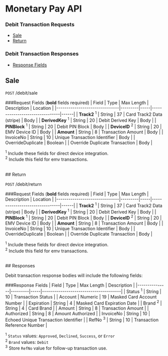# Monetary Pay API

### Debit Transaction Requests
* [Sale](#sale)
* [Return](#return)

### Debit Transaction Responses
* [Response Fields](#response-fields)

## Sale

`POST` /debit/sale

###Request Fields (**bold** fields required)
| Field                         | Type    | Max Length  | Description                   | Location |
|-------------------------------|---------|-----|--------------------------------|------|
| **Track2** <sup>1</sup>       | String  | 37  | Card Track2 Data (stripe)      | Body |
| **DerivedKey** <sup>1</sup>   | String  | 20  | Debit Derived Key              | Body |
| **PINBlock** <sup>1</sup>     | String  | 20  | Debit PIN Block                | Body |
| **DeviceID** <sup>2</sup>     | String  | 20  | EMV Device ID                  | Body |
| **Amount**                    | String  | 8   | Transaction Amount             | Body |
| InvoiceNo                     | String  | 10  | Unique Transaction Identifier  | Body |
| OverrideDuplicate             | Boolean |     | Override Duplicate Transaction | Body |

<sup>1</sup> Include these fields for direct device integration.<br />
<sup>2</sup> Include this field for emv transactions.

<br />
## Return

`POST` /debit/return

###Request Fields (**bold** fields required)
| Field                         | Type    | Max Length  | Description                   | Location |
|-------------------------------|---------|-----|--------------------------------|------|
| **Track2** <sup>1</sup>       | String  | 37  | Card Track2 Data (stripe)      | Body |
| **DerivedKey** <sup>1</sup>   | String  | 20  | Debit Derived Key              | Body |
| **PINBlock** <sup>1</sup>     | String  | 20  | Debit PIN Block                | Body |
| **DeviceID** <sup>2</sup>     | String  | 20  | EMV Device ID                  | Body |
| **Amount**                    | String  | 8   | Transaction Amount             | Body |
| InvoiceNo                     | String  | 10  | Unique Transaction Identifier  | Body |
| OverrideDuplicate             | Boolean |     | Override Duplicate Transaction | Body |

<sup>1</sup> Include these fields for direct device integration.<br />
<sup>2</sup> Include this field for emv transactions.

<br />
## Responses

Debit transaction response bodies will include the following fields:

###Response Fields
| Field         | Type    | Max Length  | Description                   |
|---------------|---------|-----|---------------------------------------|
| Status <sup>1</sup>        | String  | 10  | Transaction Status                    |
| Account       | Numeric | 19  | Masked Card Account Number            |
| Expiration    | String  | 4   | Masked Card Expiration Date           |
| Brand <sup>2</sup>         | String  | 4   | Card Brand                            |
| Amount      | String  | 8   | Transaction Amount                       |
| Authorized    | String  | 8   | Amount Authorized                     |
| InvoiceNo     | String  | 10  | Echoed Unique Transaction Identifier  |
| RefNo <sup>3</sup>        | String  | 10  | Transaction Reference Number          |

<sup>1</sup> `Status` values: `Approved`, `Declined`, `Success`, or `Error`<br />
<sup>2</sup> `Brand` values: `Debit`<br />
<sup>3</sup> Store `RefNo` value for follow-up transaction use.

